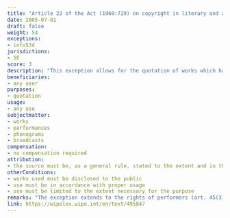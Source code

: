 ```yaml
---
title: "Article 22 of the Act (1960:729) on copyright in literary and artistic works"
date: 2005-07-01
draft: false
weight: 54
exceptions:
- info53d
jurisdictions:
- SE
score: 3
description: "This exception allows for the quotation of works which have been disclosed to the public, in accordance with proper usage and to the extent necessary for the purpose." 
beneficiaries:
- any user
purposes: 
- quotation
usage:
- any use 
subjectmatter:
- works
- performances
- phonograms
- broadcasts
compensation:
- no compensation required
attribution: 
- the source must be, as a general rule, stated to the extent and in the manner required by proper usage
otherConditions: 
- works used must be disclosed to the public
- use must be in accordance with proper usage 
- use must be limited to the extent necessary for the purpose
remarks: "The exception extends to the rights of performers (art. 45(3) of the Law), phonograms producers (art. 46(3) of the Law) and broadcasting organisations (art. 48(3) of the Law).<br /><br />Art. 11(2) requires that when a work is used publicly under an exception, the source must be, as a general rule, stated to the extent and in the manner required by proper usage. It also requires that the work must not be altered more than necessary for the intended use."
link: https://wipolex.wipo.int/en/text/495847
---
```

